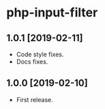 php-input-filter
===============

1.0.1 [2019-02-11]
------------------

- Code style fixes.
- Docs fixes.

1.0.0 [2019-02-10]
------------------

- First release.
